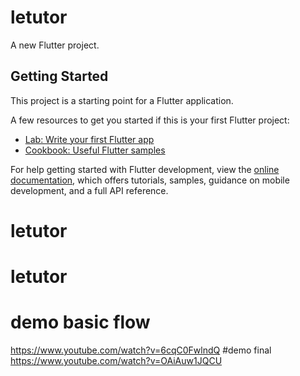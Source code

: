 # letutor

A new Flutter project.

## Getting Started

This project is a starting point for a Flutter application.

A few resources to get you started if this is your first Flutter project:

- [Lab: Write your first Flutter app](https://docs.flutter.dev/get-started/codelab)
- [Cookbook: Useful Flutter samples](https://docs.flutter.dev/cookbook)

For help getting started with Flutter development, view the
[online documentation](https://docs.flutter.dev/), which offers tutorials,
samples, guidance on mobile development, and a full API reference.
# letutor
# letutor

# demo basic flow
https://www.youtube.com/watch?v=6cqC0FwlndQ
#demo final
https://www.youtube.com/watch?v=OAiAuw1JQCU

